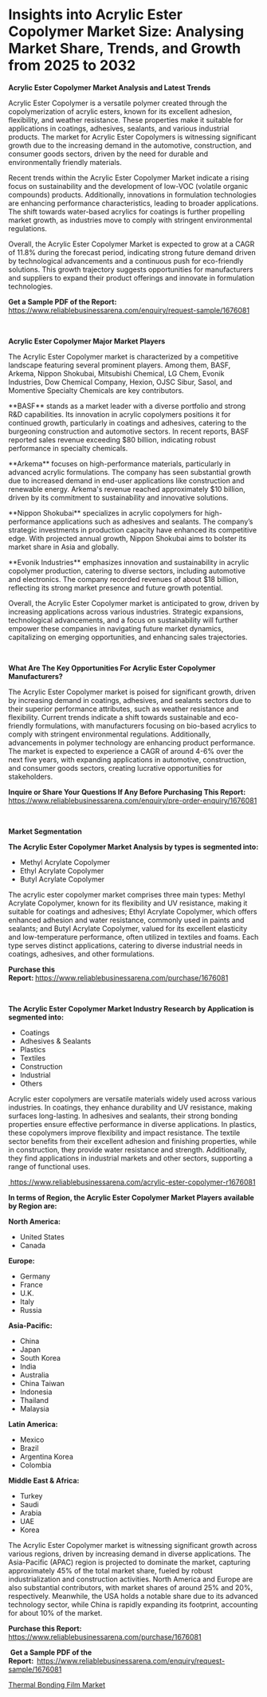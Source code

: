 <p><h1>Insights into Acrylic Ester Copolymer Market Size: Analysing Market Share, Trends, and Growth from 2025 to 2032</h1></p><p><strong>Acrylic Ester Copolymer Market Analysis and Latest Trends</strong></p>
<p><p>Acrylic Ester Copolymer is a versatile polymer created through the copolymerization of acrylic esters, known for its excellent adhesion, flexibility, and weather resistance. These properties make it suitable for applications in coatings, adhesives, sealants, and various industrial products. The market for Acrylic Ester Copolymers is witnessing significant growth due to the increasing demand in the automotive, construction, and consumer goods sectors, driven by the need for durable and environmentally friendly materials.</p><p>Recent trends within the Acrylic Ester Copolymer Market indicate a rising focus on sustainability and the development of low-VOC (volatile organic compounds) products. Additionally, innovations in formulation technologies are enhancing performance characteristics, leading to broader applications. The shift towards water-based acrylics for coatings is further propelling market growth, as industries move to comply with stringent environmental regulations.</p><p>Overall, the Acrylic Ester Copolymer Market is expected to grow at a CAGR of 11.8% during the forecast period, indicating strong future demand driven by technological advancements and a continuous push for eco-friendly solutions. This growth trajectory suggests opportunities for manufacturers and suppliers to expand their product offerings and innovate in formulation technologies.</p></p>
<p><strong>Get a Sample PDF of the Report:&nbsp;</strong> <a href="https://www.reliablebusinessarena.com/enquiry/request-sample/1676081?utm_campaign=2269&utm_medium=2&utm_source=Github&utm_content=ia&utm_term=31012025&utm_id=acrylic-ester-copolymer">https://www.reliablebusinessarena.com/enquiry/request-sample/1676081</a></p>
<p>&nbsp;</p>
<p><strong>Acrylic Ester Copolymer Major Market Players</strong></p>
<p><p>The Acrylic Ester Copolymer market is characterized by a competitive landscape featuring several prominent players. Among them, BASF, Arkema, Nippon Shokubai, Mitsubishi Chemical, LG Chem, Evonik Industries, Dow Chemical Company, Hexion, OJSC Sibur, Sasol, and Momentive Specialty Chemicals are key contributors.</p><p>**BASF** stands as a market leader with a diverse portfolio and strong R&D capabilities. Its innovation in acrylic copolymers positions it for continued growth, particularly in coatings and adhesives, catering to the burgeoning construction and automotive sectors. In recent reports, BASF reported sales revenue exceeding $80 billion, indicating robust performance in specialty chemicals.</p><p>**Arkema** focuses on high-performance materials, particularly in advanced acrylic formulations. The company has seen substantial growth due to increased demand in end-user applications like construction and renewable energy. Arkema's revenue reached approximately $10 billion, driven by its commitment to sustainability and innovative solutions.</p><p>**Nippon Shokubai** specializes in acrylic copolymers for high-performance applications such as adhesives and sealants. The company’s strategic investments in production capacity have enhanced its competitive edge. With projected annual growth, Nippon Shokubai aims to bolster its market share in Asia and globally.</p><p>**Evonik Industries** emphasizes innovation and sustainability in acrylic copolymer production, catering to diverse sectors, including automotive and electronics. The company recorded revenues of about $18 billion, reflecting its strong market presence and future growth potential.</p><p>Overall, the Acrylic Ester Copolymer market is anticipated to grow, driven by increasing applications across various industries. Strategic expansions, technological advancements, and a focus on sustainability will further empower these companies in navigating future market dynamics, capitalizing on emerging opportunities, and enhancing sales trajectories.</p></p>
<p>&nbsp;</p>
<p><strong>What Are The Key Opportunities For Acrylic Ester Copolymer Manufacturers?</strong></p>
<p><p>The Acrylic Ester Copolymer market is poised for significant growth, driven by increasing demand in coatings, adhesives, and sealants sectors due to their superior performance attributes, such as weather resistance and flexibility. Current trends indicate a shift towards sustainable and eco-friendly formulations, with manufacturers focusing on bio-based acrylics to comply with stringent environmental regulations. Additionally, advancements in polymer technology are enhancing product performance. The market is expected to experience a CAGR of around 4-6% over the next five years, with expanding applications in automotive, construction, and consumer goods sectors, creating lucrative opportunities for stakeholders.</p></p>
<p><strong>Inquire or Share Your Questions If Any Before Purchasing This Report:</strong> <a href="https://www.reliablebusinessarena.com/enquiry/pre-order-enquiry/1676081?utm_campaign=2269&utm_medium=2&utm_source=Github&utm_content=ia&utm_term=31012025&utm_id=acrylic-ester-copolymer">https://www.reliablebusinessarena.com/enquiry/pre-order-enquiry/1676081</a></p>
<p>&nbsp;</p>
<p><strong>Market Segmentation</strong></p>
<p><strong>The Acrylic Ester Copolymer Market Analysis by types is segmented into:</strong></p>
<p><ul><li>Methyl Acrylate Copolymer</li><li>Ethyl Acrylate Copolymer</li><li>Butyl Acrylate Copolymer</li></ul></p>
<p><p>The acrylic ester copolymer market comprises three main types: Methyl Acrylate Copolymer, known for its flexibility and UV resistance, making it suitable for coatings and adhesives; Ethyl Acrylate Copolymer, which offers enhanced adhesion and water resistance, commonly used in paints and sealants; and Butyl Acrylate Copolymer, valued for its excellent elasticity and low-temperature performance, often utilized in textiles and foams. Each type serves distinct applications, catering to diverse industrial needs in coatings, adhesives, and other formulations.</p></p>
<p><strong>Purchase this Report:&nbsp;</strong><a href="https://www.reliablebusinessarena.com/purchase/1676081?utm_campaign=2269&utm_medium=2&utm_source=Github&utm_content=ia&utm_term=31012025&utm_id=acrylic-ester-copolymer">https://www.reliablebusinessarena.com/purchase/1676081</a></p>
<p>&nbsp;</p>
<p><strong>The Acrylic Ester Copolymer Market Industry Research by Application is segmented into:</strong></p>
<p><ul><li>Coatings</li><li>Adhesives & Sealants</li><li>Plastics</li><li>Textiles</li><li>Construction</li><li>Industrial</li><li>Others</li></ul></p>
<p><p>Acrylic ester copolymers are versatile materials widely used across various industries. In coatings, they enhance durability and UV resistance, making surfaces long-lasting. In adhesives and sealants, their strong bonding properties ensure effective performance in diverse applications. In plastics, these copolymers improve flexibility and impact resistance. The textile sector benefits from their excellent adhesion and finishing properties, while in construction, they provide water resistance and strength. Additionally, they find applications in industrial markets and other sectors, supporting a range of functional uses.</p></p>
<p><a href="https://www.reliablebusinessarena.com/acrylic-ester-copolymer-r1676081?utm_campaign=2269&utm_medium=2&utm_source=Github&utm_content=ia&utm_term=31012025&utm_id=acrylic-ester-copolymer">&nbsp;https://www.reliablebusinessarena.com/acrylic-ester-copolymer-r1676081</a></p>
<p><strong>In terms of Region, the Acrylic Ester Copolymer Market Players available by Region are:</strong></p>
<p>
    <p> <strong> North America: </strong>
        <ul>
            <li>United States</li>
            <li>Canada</li>
        </ul>
        </p> 
    <p> <strong> Europe: </strong>
        <ul>
            <li>Germany</li>
            <li>France</li>
            <li>U.K.</li>
            <li>Italy</li>
            <li>Russia</li>
        </ul>
        </p> 
    <p> <strong> Asia-Pacific: </strong>
        <ul>
            <li>China</li>
            <li>Japan</li>
            <li>South Korea</li>
            <li>India</li>
            <li>Australia</li>
            <li>China Taiwan</li>
            <li>Indonesia</li>
            <li>Thailand</li>
            <li>Malaysia</li>
        </ul>
        </p> 
    <p> <strong> Latin America: </strong>
        <ul>
            <li>Mexico</li>
            <li>Brazil</li>
            <li>Argentina Korea</li>
            <li>Colombia</li>
        </ul>
        </p> 
    <p> <strong> Middle East & Africa: </strong>
        <ul>
            <li>Turkey</li>
            <li>Saudi</li>
            <li>Arabia</li>
            <li>UAE</li>
            <li>Korea</li>
        </ul>
    </p>
    </p>
<p><p>The Acrylic Ester Copolymer market is witnessing significant growth across various regions, driven by increasing demand in diverse applications. The Asia-Pacific (APAC) region is projected to dominate the market, capturing approximately 45% of the total market share, fueled by robust industrialization and construction activities. North America and Europe are also substantial contributors, with market shares of around 25% and 20%, respectively. Meanwhile, the USA holds a notable share due to its advanced technology sector, while China is rapidly expanding its footprint, accounting for about 10% of the market.</p></p>
<p><strong>Purchase this Report: </strong><a href="https://www.reliablebusinessarena.com/purchase/1676081?utm_campaign=2269&utm_medium=2&utm_source=Github&utm_content=ia&utm_term=31012025&utm_id=acrylic-ester-copolymer">https://www.reliablebusinessarena.com/purchase/1676081</a></p>
<p>&nbsp;<strong>Get a Sample PDF of the Report:&nbsp;&nbsp;</strong><a href="https://www.reliablebusinessarena.com/enquiry/request-sample/1676081?utm_campaign=2269&utm_medium=2&utm_source=Github&utm_content=ia&utm_term=31012025&utm_id=acrylic-ester-copolymer">https://www.reliablebusinessarena.com/enquiry/request-sample/1676081</a></p>
<p><strong></strong></p>
<p><p><a href="https://github.com/alberthagorsuch/Market-Research-Report-List-1/blob/main/thermal-bonding-film-market.md?utm_campaign=2269&utm_medium=2&utm_source=Github&utm_content=ia&utm_term=31012025&utm_id=acrylic-ester-copolymer">Thermal Bonding Film Market</a></p></p>